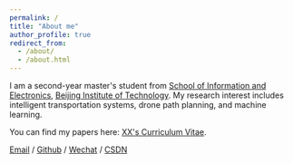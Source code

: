 ```yaml
---
permalink: /
title: "About me"
author_profile: true
redirect_from: 
  - /about/
  - /about.html
---
```


I am a second-year master's student from [School of Information and Electronics](https://sie.bit.edu.cn/), [Beijing Institute of Technology](https://www.bit.edu.cn/). My research interest includes intelligent transportation systems, drone path planning, and machine learning.

You can find my papers here: [XX's Curriculum Vitae](../assets/Curriculum_Vitae.pdf).

[Email](mailto:haoyu_edu@163.com) / [Github](https://github.com/haoyu502) / [Wechat](../images/Wechat.jpg) / [CSDN](https://i.csdn.net/#/user-center/profile?spm=1000.2115.3001.5111)
